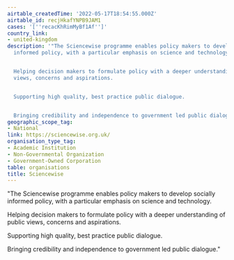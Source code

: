```yaml
---
airtable_createdTime: '2022-05-17T18:54:55.000Z'
airtable_id: recjHkafYNPB9JAM1
cases: '[''recacKhRimMyBf1Af'']'
country_link:
- united-kingdom
description: '"The Sciencewise programme enables policy makers to develop socially
  informed policy, with a particular emphasis on science and technology.


  Helping decision makers to formulate policy with a deeper understanding of public
  views, concerns and aspirations.


  Supporting high quality, best practice public dialogue.


  Bringing credibility and independence to government led public dialogue."'
geographic_scope_tag:
- National
link: https://sciencewise.org.uk/
organisation_type_tag:
- Academic Institution
- Non-Governmental Organization
- Government-Owned Corporation
table: organisations
title: Sciencewise
---
```


"The Sciencewise programme enables policy makers to develop socially informed policy, with a particular emphasis on science and technology.

Helping decision makers to formulate policy with a deeper understanding of public views, concerns and aspirations.

Supporting high quality, best practice public dialogue.

Bringing credibility and independence to government led public dialogue."
